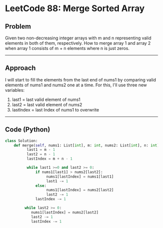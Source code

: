 # LeetCode 88: Merge Sorted Array

## Problem
Given two non-decreasing integer arrays with m and n representing valid elements in both of them, respectively.  How to merge array 1 and array 2 when array 1 consists of m + n elements where n is just zeros.  


---

## Approach
I will start to fill the elements from the last end of nums1 by comparing valid elements of nums1 and nums2 one at a time. For this, I'll use three new variables: 
1. last1 = last valid element of nums1
2. last2 = last valid element of nums2
3. lastIndex = last Index of nums1 to overwrite
---

## Code (Python)
```python
class Solution:
    def merge(self, nums1: List[int], m: int, nums2: List[int], n: int) -> None: 
          last1 = m - 1
          last2 = n - 1
          lastIndex = m + n - 1

          while last1 >=0 and last2 >= 0:
              if nums1[last1] > nums2[last2]:
                   nums1[lastIndex] = nums1[last1] 
                   last1 -= 1
              else:
                   nums1[lastIndex] = nums2[last2]
                   last2 -= 1
              lastIndex -= 1

         while last2 >= 0:
            nums1[lastIndex] = nums2[last2]
            last2 -= 1
            lastIndex -= 1
    
        
